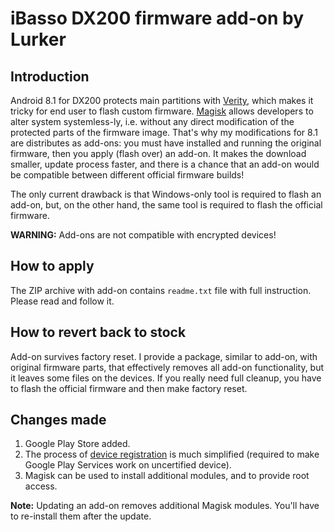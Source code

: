 # iBasso DX200 firmware add-on by Lurker

## Introduction
Android 8.1 for DX200 protects main partitions with [Verity](https://source.android.com/security/verifiedboot), which makes it tricky for end user to flash custom firmware. [Magisk](https://magiskmanager.com/) allows developers to alter system systemless-ly, i.e. without any direct modification of the protected parts of the firmware image. That's why my modifications for 8.1 are distributes as add-ons: you must have installed and running the original firmware, then you apply (flash over) an add-on. It makes the download smaller, update process faster, and there is a chance that an add-on would be compatible between different official firmware builds!

The only current drawback is that Windows-only tool is required to flash an add-on, but, on the other hand, the same tool is required to flash the official firmware.

**WARNING:** Add-ons are not compatible with encrypted devices!

## How to apply
The ZIP archive with add-on contains `readme.txt` file with full instruction. Please read and follow it.

## How to revert back to stock
Add-on survives factory reset. I provide a package, similar to add-on, with original firmware parts, that effectively removes all add-on functionality, but it leaves some files on the devices. If you really need full cleanup, you have to flash the official firmware and then make factory reset.

## Changes made
1. Google Play Store added.
2. The process of [device registration](https://www.google.com/android/uncertified/) is much simplified (required to make Google Play Services work on uncertified device).
3. Magisk can be used to install additional modules, and to provide root access.

**Note:** Updating an add-on removes additional Magisk modules. You'll have to re-install them after the update.
